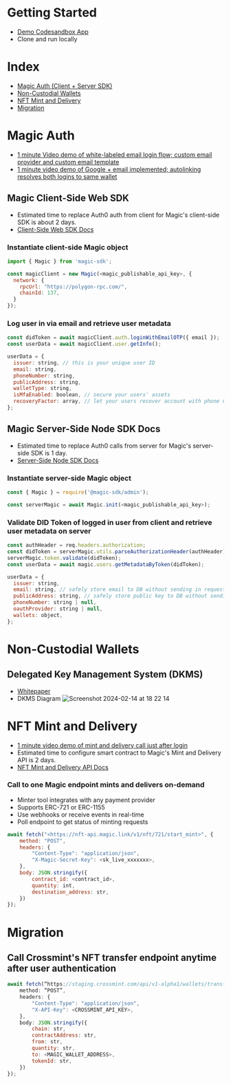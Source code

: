 # Getting Started
- [Demo Codesandbox App]()
- Clone and run locally

# Index
- [Magic Auth (Client + Server SDK)](#magic-auth)
- [Non-Custodial Wallets](#non-custodial-wallets)
- [NFT Mint and Delivery](#nft-mint-and-delivery)
- [Migration](#migration)

# Magic Auth
- [1 minute Video demo of white-labeled email login flow; custom email provider and custom email template](https://www.loom.com/share/f0507ab003b4461492d395cb43aa5512?sid=006f2b68-61f3-4637-b2b6-87da140f3e55)
- [1 minute video demo of Google + email implemented; autolinking resolves both logins to same wallet](https://www.loom.com/share/7dc4e3036b8b443ab2b8b89914f820ab?sid=2a1ab823-b90d-4782-823a-a1aca7f82e44)
## Magic Client-Side Web SDK
- Estimated time to replace Auth0 auth from client for Magic's client-side SDK is about 2 days.
- [Client-Side Web SDK Docs](https://magic.link/docs/api/client-side-sdks/web)
### Instantiate client-side Magic object
```javascript
import { Magic } from 'magic-sdk';

const magicClient = new Magic(<magic_publishable_api_key>, {
  network: {
    rpcUrl: "https://polygon-rpc.com/",
    chainId: 137,
  }
});
```
### Log user in via email and retrieve user metadata
```javascript
const didToken = await magicClient.auth.loginWithEmailOTP({ email });
const userData = await magicClient.user.getInfo();

userData = {
  issuer: string, // this is your unique user ID
  email: string,
  phoneNumber: string,
  publicAddress: string,
  walletType: string,
  isMfaEnabled: boolean, // secure your users' assets
  recoveryFactor: array, // let your users recover account with phone number in case their email is compromised
};
```
## Magic Server-Side Node SDK Docs
- Estimated time to replace Auth0 calls from server for Magic's server-side SDK is 1 day.
- [Server-Side Node SDK Docs](https://magic.link/docs/api/server-side-sdks/node)
### Instantiate server-side Magic object
```javascript
const { Magic } = require('@magic-sdk/admin');

const serverMagic = await Magic.init(<magic_publishable_api_key>);
```
### Validate DID Token of logged in user from client and retrieve user metadata on server
```javascript
const authHeader = req.headers.authorization;
const didToken = serverMagic.utils.parseAuthorizationHeader(authHeader);
serverMagic.token.validate(didToken);
const userData = await magic.users.getMetadataByToken(didToken);

userData = {
  issuer: string,
  email: string, // safely store email to DB without sending in request
  publicAddress: string, // safely store public key to DB without sending in request
  phoneNumber: string | null,
  oauthProvider: string | null,
  wallets: object,
};
```
# Non-Custodial Wallets
## Delegated Key Management System (DKMS)
- [Whitepaper](https://magic-whitepaper-key-based-authentication-system.s3.us-west-2.amazonaws.com/Magic+Whitepaper.pdf)
- DKMS Diagram
![Screenshot 2024-02-14 at 18 22 14](https://github.com/ayv8er/vip/assets/84942969/0137f8b6-0526-47a3-ac7d-9ca9eb20133c)
# NFT Mint and Delivery
- [1 minute video demo of mint and delivery call just after login](https://www.loom.com/share/918b49ed9ec84d9abae239afa835c1bd?sid=f52392d9-8a10-42fb-b85f-d8205b8da647)
- Estimated time to configure smart contract to Magic's Mint and Delivery API is 2 days.
- [NFT Mint and Delivery API Docs](https://magic.link/docs/nfts/features/minting-and-delivery)
### Call to one Magic endpoint mints and delivers on-demand
- Minter tool integrates with any payment provider
- Supports ERC-721 or ERC-1155
- Use webhooks or receive events in real-time
- Poll endpoint to get status of minting requests
```javascript
await fetch("<https://nft-api.magic.link/v1/nft/721/start_mint>", {
    method: "POST",
    headers: {
        "Content-Type": "application/json",
        "X-Magic-Secret-Key": <sk_live_xxxxxxx>,
    },
    body: JSON.stringify({
        contract_id: <contract_id>,
        quantity: int,
        destination_address: str,
    })
});
```
# Migration
## Call Crossmint's NFT transfer endpoint anytime after user authentication
```javascript
await fetch(“https://staging.crossmint.com/api/v1-alpha1/wallets/transfer", {
    method: “POST”,
    headers: {
        "Content-Type": "application/json",
        "X-API-Key": <CROSSMINT_API_KEY>, 
    },
    body: JSON.stringify({
        chain: str,
        contractAddress: str,
        from: str,
        quantity: str,
        to: <MAGIC_WALLET_ADDRESS>,
        tokenId: str,
    })
});
```
